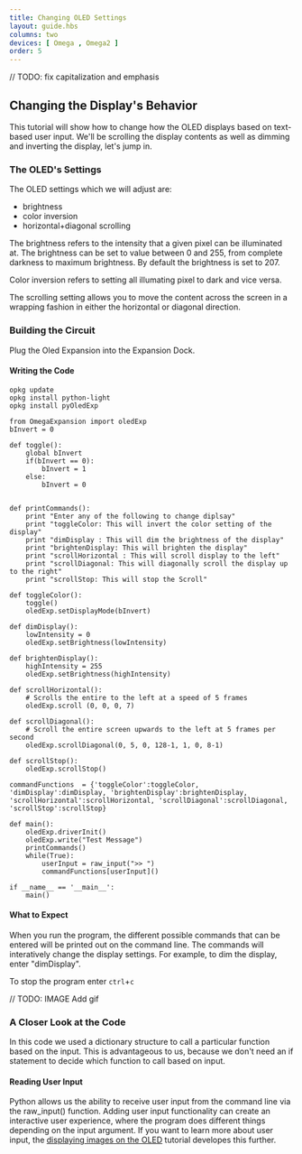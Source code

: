 ```yaml
---
title: Changing OLED Settings
layout: guide.hbs
columns: two
devices: [ Omega , Omega2 ]
order: 5
---
```

// TODO: fix capitalization and emphasis
## Changing the Display's Behavior

This tutorial will show how to change how the OLED displays based on text-based user input. We'll be scrolling the display contents as well as dimming and inverting the display, let's jump in.

### The OLED's Settings

 The OLED settings which we will adjust are:
  * brightness
  * color inversion
  * horizontal+diagonal scrolling

The brightness refers to the intensity that a given pixel can be illuminated at. The brightness can be set to value between 0 and 255, from complete darkness to maximum brightness. By default the brightness is set to 207.

Color inversion refers to setting all illumating pixel to dark and vice versa.

The scrolling setting allows you to move the content across the screen in a wrapping fashion in either the horizontal or diagonal direction.

### Building the Circuit

Plug the Oled Expansion into the Expansion Dock.

#### Writing the Code

```
opkg update
opkg install python-light
opkg install pyOledExp
```

```
from OmegaExpansion import oledExp
bInvert = 0

def toggle():
	global bInvert
	if(bInvert == 0):
		bInvert = 1
	else:
		bInvert = 0
	

def printCommands():
	print "Enter any of the following to change diplsay"
	print "toggleColor: This will invert the color setting of the display"
	print "dimDisplay : This will dim the brightness of the display"
	print "brightenDisplay: This will brighten the display"
	print "scrollHorizontal : This will scroll display to the left"
	print "scrollDiagonal: This will diagonally scroll the display up to the right"
	print "scrollStop: This will stop the Scroll"

def toggleColor():
	toggle()
	oledExp.setDisplayMode(bInvert)

def dimDisplay():
	lowIntensity = 0
	oledExp.setBrightness(lowIntensity)

def brightenDisplay():
	highIntensity = 255
	oledExp.setBrightness(highIntensity)

def scrollHorizontal():
	# Scrolls the entire to the left at a speed of 5 frames 
	oledExp.scroll (0, 0, 0, 7)

def scrollDiagonal():
	# Scroll the entire screen upwards to the left at 5 frames per second
	oledExp.scrollDiagonal(0, 5, 0, 128-1, 1, 0, 8-1)

def scrollStop():
	oledExp.scrollStop()

commandFunctions  = {'toggleColor':toggleColor, 'dimDisplay':dimDisplay, 'brightenDisplay':brightenDisplay, 'scrollHorizontal':scrollHorizontal, 'scrollDiagonal':scrollDiagonal, 'scrollStop':scrollStop}

def main():
	oledExp.driverInit()
	oledExp.write("Test Message")
	printCommands()
	while(True):
		userInput = raw_input(">> ")
		commandFunctions[userInput]()

if __name__ == '__main__':
	main()
```

#### What to Expect


When you run the program, the different possible commands that can be entered will be printed out on the command line. The commands will interatively change the display settings. For example, to dim the display, enter "dimDisplay".

To stop the program enter `ctrl`+`c`

// TODO: IMAGE Add gif

### A Closer Look at the Code

In this code we used a dictionary structure to call a particular function based on the input. This is advantageous to us, because we don't need an if statement to decide which function to call based on input. 

#### Reading User Input

Python allows us the ability to receive user input from the command line via the raw_input() function. Adding user input functionality can create an interactive user experience, where the program does different things depending on the input argument. If you want to learn more about user input, the [displaying images on the OLED](#drawing-on-the-oled-screen) tutorial developes this further.
